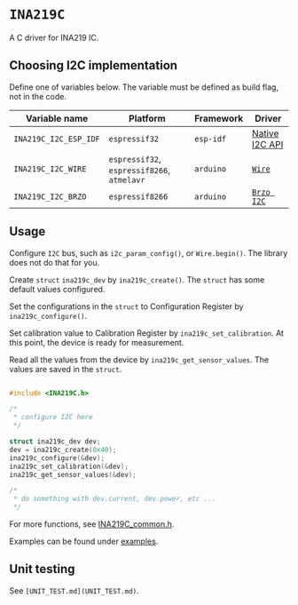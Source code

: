 # `INA219C`

A C driver for INA219 IC.

## Choosing I2C implementation

Define one of variables below. The variable must be defined as build flag,
not in the code.

| Variable name | Platform | Framework | Driver |
|---------------|----------|-----------|--------|
| `INA219C_I2C_ESP_IDF` | `espressif32` | `esp-idf` | [Native I2C API](https://esp-idf.readthedocs.io/en/latest/api-reference/peripherals/i2c.html) |
| `INA219C_I2C_WIRE` | `espressif32`, `espressif8266`, `atmelavr` | `arduino` | [`Wire`](https://www.arduino.cc/en/Reference/Wire) |
| `INA219C_I2C_BRZO` | `espressif8266` | `arduino` | [`Brzo I2C`](https://github.com/pasko-zh/brzo_i2c) |

## Usage

Configure `I2C` bus, such as `i2c_param_config()`, or `Wire.begin()`. The
library does not do that for you.

Create `struct` `ina219c_dev` by `ina219c_create()`. The `struct` has some
default values configured.

Set the configurations in the `struct` to Configuration Register by
`ina219c_configure()`.

Set calibration value to Calibration Register by `ina219c_set_calibration`. At
this point, the device is ready for measurement.

Read all the values from the device by `ina219c_get_sensor_values`. The values
are saved in the `struct`.

```c

#include <INA219C.h>

/*
 * configure I2C here
 */

struct ina219c_dev dev;
dev = ina219c_create(0x40);
ina219c_configure(&dev);
ina219c_set_calibration(&dev);
ina219c_get_sensor_values(&dev);

/*
 * do something with dev.current, dev.power, etc ...
 */
```

For more functions, see [INA219C_common.h](INA219C_common.h).

Examples can be found under [examples](examples).

## Unit testing

See `[UNIT_TEST.md](UNIT_TEST.md)`.
